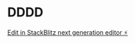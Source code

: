 # DDDD

[Edit in StackBlitz next generation editor ⚡️](https://stackblitz.com/~/github.com/pavan2090kumar/DDDD)